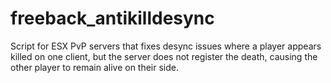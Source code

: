 # freeback_antikilldesync
Script for ESX PvP servers that fixes desync issues where a player appears killed on one client, but the server does not register the death, causing the other player to remain alive on their side.
